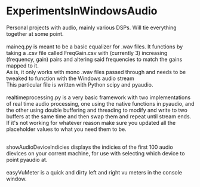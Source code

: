 # ExperimentsInWindowsAudio
Personal projects with audio, mainly various DSPs. Will tie everything together at some point.<br /><br />
maineq.py is meant to be a basic equalizer for .wav files. It functions by taking a .csv file called FreqGain.csv with (currently 3) increasing (frequency, gain) pairs and altering said frequencies to match the gains mapped to it. <br />
As is, it only works with mono .wav files passed through and needs to be tweaked to function with the Windows audio stream <br />
This particular file is written with Python scipy and pyaudio.<br /><br />
realtimeprocessing.py is a very basic framework with two implementations of real time audio processing, one using the native functions in pyaudio, and the other using double buffering and threading to modify and write to two buffers at the same time and then swap them and repeat until stream ends. If it's not working for whatever reason make sure you updated all the placeholder values to what you need them to be.<br /><br />

showAudioDeviceIndicies displays the indicies of the first 100 audio dievices on your corrent machine, for use with selecting which device to point pyaudio at.<br /><br />
easyVuMeter is a quick and dirty left and right vu meters in the console window.<br /><br />
